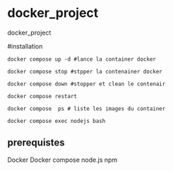# docker_project
docker_project

#installation
````
docker compose up -d #lance la container docker

docker compose stop #stpper la contenainer docker 

docker compose down #stopper et clean le contenair 

docker compose restart 

docker compose  ps # liste les images du container 

docker compose exec nodejs bash

````

## prerequistes 
Docker
Docker compose 
node.js
npm